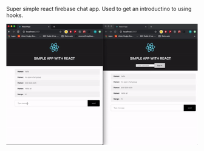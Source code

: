 Super simple react firebase chat app.
Used to get an introductino to using hooks.

![chat gif](./chat.gif)